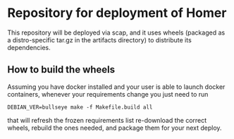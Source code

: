# Repository for deployment of Homer

This repository will be deployed via scap, and it uses wheels (packaged as a
distro-specific tar.gz in the artifacts directory) to distribute its
dependencies.

## How to build the wheels

Assuming you have docker installed and your user is able to launch docker
containers, whenever your requirements change you just need to run

    DEBIAN_VER=bullseye make -f Makefile.build all

that will refresh the frozen requirements list re-download the correct wheels,
rebuild the ones needed, and package them for your next deploy.
